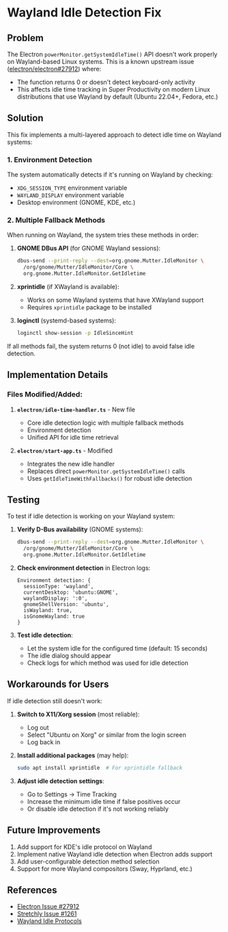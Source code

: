 # Wayland Idle Detection Fix

## Problem

The Electron `powerMonitor.getSystemIdleTime()` API doesn't work properly on Wayland-based Linux systems. This is a known upstream issue ([electron/electron#27912](https://github.com/electron/electron/issues/27912)) where:

- The function returns 0 or doesn't detect keyboard-only activity
- This affects idle time tracking in Super Productivity on modern Linux distributions that use Wayland by default (Ubuntu 22.04+, Fedora, etc.)

## Solution

This fix implements a multi-layered approach to detect idle time on Wayland systems:

### 1. Environment Detection

The system automatically detects if it's running on Wayland by checking:

- `XDG_SESSION_TYPE` environment variable
- `WAYLAND_DISPLAY` environment variable
- Desktop environment (GNOME, KDE, etc.)

### 2. Multiple Fallback Methods

When running on Wayland, the system tries these methods in order:

1. **GNOME DBus API** (for GNOME Wayland sessions):

   ```bash
   dbus-send --print-reply --dest=org.gnome.Mutter.IdleMonitor \
     /org/gnome/Mutter/IdleMonitor/Core \
     org.gnome.Mutter.IdleMonitor.GetIdletime
   ```

2. **xprintidle** (if XWayland is available):

   - Works on some Wayland systems that have XWayland support
   - Requires `xprintidle` package to be installed

3. **loginctl** (systemd-based systems):

   ```bash
   loginctl show-session -p IdleSinceHint
   ```

If all methods fail, the system returns 0 (not idle) to avoid false idle detection.

## Implementation Details

### Files Modified/Added:

1. **`electron/idle-time-handler.ts`** - New file

   - Core idle detection logic with multiple fallback methods
   - Environment detection
   - Unified API for idle time retrieval

2. **`electron/start-app.ts`** - Modified

   - Integrates the new idle handler
   - Replaces direct `powerMonitor.getSystemIdleTime()` calls
   - Uses `getIdleTimeWithFallbacks()` for robust idle detection

## Testing

To test if idle detection is working on your Wayland system:

1. **Verify D-Bus availability** (GNOME systems):

   ```bash
   dbus-send --print-reply --dest=org.gnome.Mutter.IdleMonitor \
     /org/gnome/Mutter/IdleMonitor/Core \
     org.gnome.Mutter.IdleMonitor.GetIdletime
   ```

2. **Check environment detection** in Electron logs:

   ```
   Environment detection: {
     sessionType: 'wayland',
     currentDesktop: 'ubuntu:GNOME',
     waylandDisplay: ':0',
     gnomeShellVersion: 'ubuntu',
     isWayland: true,
     isGnomeWayland: true
   }
   ```

3. **Test idle detection**:
   - Let the system idle for the configured time (default: 15 seconds)
   - The idle dialog should appear
   - Check logs for which method was used for idle detection

## Workarounds for Users

If idle detection still doesn't work:

1. **Switch to X11/Xorg session** (most reliable):

   - Log out
   - Select "Ubuntu on Xorg" or similar from the login screen
   - Log back in

2. **Install additional packages** (may help):

   ```bash
   sudo apt install xprintidle  # For xprintidle fallback
   ```

3. **Adjust idle detection settings**:
   - Go to Settings → Time Tracking
   - Increase the minimum idle time if false positives occur
   - Or disable idle detection if it's not working reliably

## Future Improvements

1. Add support for KDE's idle protocol on Wayland
2. Implement native Wayland idle detection when Electron adds support
3. Add user-configurable detection method selection
4. Support for more Wayland compositors (Sway, Hyprland, etc.)

## References

- [Electron Issue #27912](https://github.com/electron/electron/issues/27912)
- [Stretchly Issue #1261](https://github.com/hovancik/stretchly/issues/1261)
- [Wayland Idle Protocols](https://wayland.app/protocols/kde-idle)
